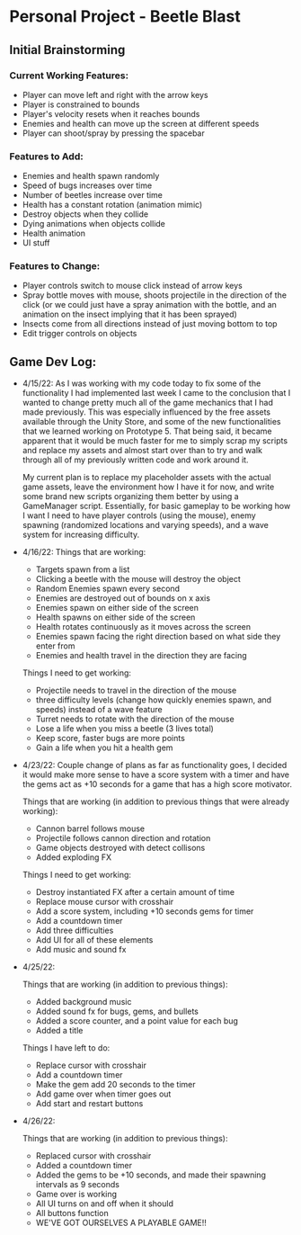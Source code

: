 # Personal Project - Beetle Blast
## Initial Brainstorming
### Current Working Features:
- Player can move left and right with the arrow keys
- Player is constrained to bounds
- Player's velocity resets when it reaches bounds
- Enemies and health can move up the screen at different speeds
- Player can shoot/spray by pressing the spacebar
### Features to Add:
- Enemies and health spawn randomly
- Speed of bugs increases over time
- Number of beetles increase over time
- Health has a constant rotation (animation mimic)
- Destroy objects when they collide
- Dying animations when objects collide
- Health animation
- UI stuff 
### Features to Change:
- Player controls switch to mouse click instead of arrow keys
- Spray bottle moves with mouse, shoots projectile in the direction of the click (or we could just have a spray animation with the bottle, and an animation on the insect implying that it has been sprayed)
- Insects come from all directions instead of just moving bottom to top
- Edit trigger controls on objects


## Game Dev Log:
- 4/15/22: As I was working with my code today to fix some of the functionality I had implemented last week I came to the conclusion that I wanted to change pretty much all of the game mechanics that I had made previously. This was especially influenced by the free assets available through the Unity Store, and some of the new functionalities that we learned working on Prototype 5. That being said, it became apparent that it would be much faster for me to simply scrap my scripts and replace my assets and almost start over than to try and walk through all of my previously written code and work around it.

    My current plan is to replace my placeholder assets with the actual game assets, leave the environment how I have it for now, and write some brand new scripts organizing them better  by using a GameManager script. Essentially, for basic gameplay to be working how I want I need to have player controls (using the mouse), enemy spawning (randomized locations and varying speeds), and a wave system for increasing difficulty. 

- 4/16/22: Things that are working: 
    - Targets spawn from a list
    - Clicking a beetle with the mouse will destroy the object
    - Random Enemies spawn every second
    - Enemies are destroyed out of bounds on x axis
    - Enemies spawn on either side of the screen
    - Health spawns on either side of the screen
    - Health rotates continuously as it moves across the screen
    - Enemies spawn facing the right direction based on what side they enter from
    - Enemies and health travel in the direction they are facing
   
   Things I need to get working:
    - Projectile needs to travel in the direction of the mouse
    - three difficulty levels (change how quickly enemies spawn, and speeds) instead of a wave feature
    - Turret needs to rotate with the direction of the mouse
    - Lose a life when you miss a beetle (3 lives total)
    - Keep score, faster bugs are more points
    - Gain a life when you hit a health gem

- 4/23/22: 
    Couple change of plans as far as functionality goes, I decided it would make more sense to have a score system with a timer and have the gems act as +10 seconds for a game that has a high score motivator. 

    Things that are working (in addition to previous things that were already working):
    - Cannon barrel follows mouse
    - Projectile follows cannon direction and rotation
    - Game objects destroyed with detect collisons
    - Added exploding FX

    Things I need to get working:
    - Destroy instantiated FX after a certain amount of time
    - Replace mouse cursor with crosshair
    - Add a score system, including +10 seconds gems for timer
    - Add a countdown timer
    - Add three difficulties
    - Add UI for all of these elements
    - Add music and sound fx

- 4/25/22:

    Things that are working (in addition to previous things):
    - Added background music
    - Added sound fx for bugs, gems, and bullets
    - Added a score counter, and a point value for each bug
    - Added a title

    Things I have left to do:
    - Replace cursor with crosshair
    - Add a countdown timer
    - Make the gem add 20 seconds to the timer
    - Add game over when timer goes out
    - Add start and restart buttons

- 4/26/22:

    Things that are working (in addition to previous things):
    - Replaced cursor with crosshair
    - Added a countdown timer
    - Added the gems to be +10 seconds, and made their spawning intervals as 9 seconds
    - Game over is working
    - All UI turns on and off when it should
    - All buttons function
    - WE'VE GOT OURSELVES A PLAYABLE GAME!!










